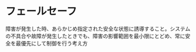 # フェールセーフ
 障害が発生した時、あらかじめ指定された安全な状態に誘導すること。システムの不具合や故障が発生したときでも、障害の影響範囲を最小限にとどめ、常に安全を最優先にして制御を行う考え方
